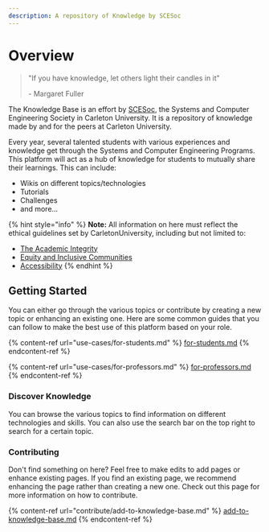 ```yaml
---
description: A repository of Knowledge by SCESoc
---
```


# Overview

> "If you have knowledge, let others light their candles in it"&#x20;
>
> \- Margaret Fuller

The Knowledge Base is an effort by [SCESoc](https://www.scesoc.ca), the Systems and Computer Engineering Society in Carleton University. It is a repository of knowledge made by and for the peers at Carleton University.

Every year, several talented students with various experiences and knowledge get through the Systems and Computer Engineering Programs. This platform will act as a hub of knowledge for students to mutually share their learnings. This can include:

* Wikis on different topics/technologies
* Tutorials
* Challenges
* and more...

{% hint style="info" %}
**Note:** All information on here must reflect the ethical guidelines set by CarletonUniversity, including but not limited to:

* [The Academic Integrity](https://carleton.ca/registrar/academic-integrity/)
* [Equity and Inclusive Communities](https://carleton.ca/equity/)
* [Accessibility](https://carleton.ca/accessibility/)
{% endhint %}

## Getting Started

You can either go through the various topics or contribute by creating a new topic or enhancing an existing one. Here are some common guides that you can follow to make the best use of this platform based on your role.

{% content-ref url="use-cases/for-students.md" %}
[for-students.md](use-cases/for-students.md)
{% endcontent-ref %}

{% content-ref url="use-cases/for-professors.md" %}
[for-professors.md](use-cases/for-professors.md)
{% endcontent-ref %}

### Discover Knowledge

You can browse the various topics to find information on different technologies and skills. You can also use the search bar on the top right to search for a certain topic.

### Contributing

Don't find something on here? Feel free to make edits to add pages or enhance existing pages. If you find an existing page, we recommend enhancing the page rather than creating a new one. Check out this page for more information on how to contribute.

{% content-ref url="contribute/add-to-knowledge-base.md" %}
[add-to-knowledge-base.md](contribute/add-to-knowledge-base.md)
{% endcontent-ref %}
